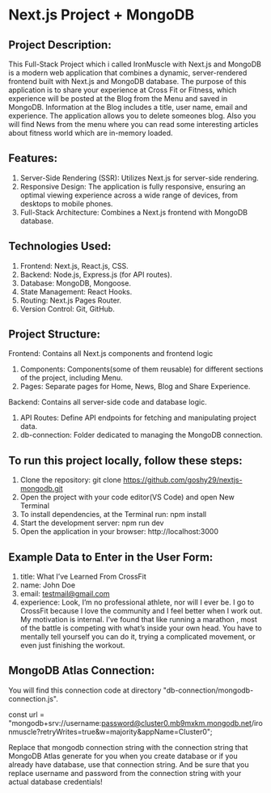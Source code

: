 # Next.js Project + MongoDB
## Project Description:
This Full-Stack Project which i called IronMuscle with Next.js and MongoDB is a modern web application that combines a dynamic, server-rendered frontend built with Next.js and MongoDB database. Тhe purpose of this application is to share your experience at Cross Fit or Fitness, which experience will be posted at the Blog from the Menu and saved in MongoDB. Information at the Blog includes a title, user name, email and experience. The application allows you to delete someones blog. Also you will find News from the menu where you can read some interesting articles about fitness world which are in-memory loaded.

## Features:
1. Server-Side Rendering (SSR): Utilizes Next.js for server-side rendering.
2. Responsive Design: The application is fully responsive, ensuring an optimal viewing experience across a wide range of devices, from desktops to mobile phones.  
3. Full-Stack Architecture: Combines a Next.js frontend with MongoDB database.

## Technologies Used:
1. Frontend: Next.js, React.js, CSS.
2. Backend: Node.js, Express.js (for API routes).
3. Database: MongoDB, Mongoose.
4. State Management: React Hooks.
5. Routing: Next.js Pages Router.
6. Version Control: Git, GitHub.

## Project Structure:
Frontend: Contains all Next.js components and frontend logic
 1. Components: Components(some of them reusable) for different sections of the project, including Menu.
 2. Pages: Separate pages for Home, News, Blog and Share Experience.

Backend: Contains all server-side code and database logic.
 1. API Routes: Define API endpoints for fetching and manipulating project data.
 2. db-connection: Folder dedicated to managing the MongoDB connection.

## To run this project locally, follow these steps:
1. Clone the repository: git clone https://github.com/goshy29/nextjs-mongodb.git
2. Open the project with your code editor(VS Code) and open New Terminal
3. To install dependencies, at the Terminal run: npm install
4. Start the development server: npm run dev
5. Open the application in your browser: http://localhost:3000

## Example Data to Enter in the User Form: 
1. title: What I’ve Learned From CrossFit
2. name: John Doe
3. email: testmail@gmail.com
4. experience: Look, I’m no professional athlete, nor will I ever be. I go to CrossFit because I love the community and I feel better when I work out. My motivation is internal. I’ve found that like running a marathon , most of the battle is competing with what’s inside your own head. You have to mentally tell yourself you can do it, trying a complicated movement, or even just finishing the workout.

## MongoDB Atlas Connection:
You will find this connection code at directory "db-connection/mongodb-connection.js".

const url = "mongodb+srv://username:password@cluster0.mb9mxkm.mongodb.net/ironmuscle?retryWrites=true&w=majority&appName=Cluster0";

Replace that mongodb connection string with the connection string that MongoDB Atlas generate for you when you create database or if you already have database, use that connection string. And be sure that you replace username and password from the connection string with your actual database credentials!
